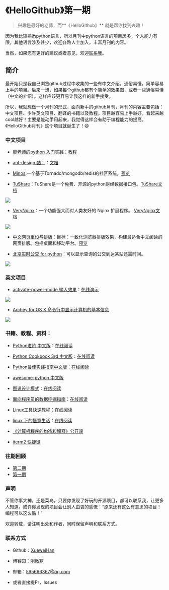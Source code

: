 # 《HelloGithub》第一期
>兴趣是最好的老师，而**《HelloGithub》** 就是帮你找到兴趣！

因为我比较熟悉python语言，所以月刊中python语言的项目居多，个人能力有限，其他语言涉及甚少，欢迎各路人士加入，丰富月刊的内容。

当然，如果您有更好的建议或者意见，欢迎<a href="mailto:595666367@qq.com">联系我</a>。

## 简介
最开始只是我自己浏览github过程中收集的一些有中文介绍，通俗易懂，简单容易上手的项目。后来一想，如果每个github都有个简单的效果图，或者一些通俗易懂（中文的介绍）。这样应该更容易让我这样的新手接受。

所以，我就想做一个月刊的形式，面向新手的github月刊，月刊的内容主要包括：中文项目、少许英文项目、翻译的书籍以及教程。项目越容易上手越好，看起来越cool越好！主要是能动手用起来，我觉得这样会有助于编程能力的提高。《HelloGithub月刊》这个项目就诞生了！😄

### 中文项目
- [廖老师的python 入门实践](https://github.com/michaelliao/awesome-python-webapp)：[教程](http://www.liaoxuefeng.com/wiki/001374738125095c955c1e6d8bb493182103fac9270762a000/001397616003925a3d157284cd24bc0952d6c4a7c9d8c55000)

- [ant-design 酷！](https://github.com/ant-design/ant-design)：[文档](http://ant.design/docs/react/introduce)

- [Minos](https://github.com/phith0n/Minos):一个基于Tornado/mongodb/redis的社区系统。[预览](http://minos.leavesongs.com/)

- [TuShare](https://github.com/waditu/tushare)：TuShare是一个免费、开源的python财经数据接口包。[TuShare文档](http://tushare.org/index.html)

![](https://github.com/521xueweihan/HelloGithub/blob/master/01/img/TuShare2.png)

- [VeryNginx](https://github.com/alexazhou/VeryNginx)：一个功能强大而对人类友好的 Nginx 扩展程序。
[VeryNginx文档](https://github.com/alexazhou/VeryNginx/blob/master/readme_zh.md)

![](https://github.com/521xueweihan/HelloGithub/blob/master/01/img/VeryNginx.jpeg)

- [中文网页重设与排版](https://github.com/sofish/typo.css)：目标：一致化浏览器排版效果，构建最适合中文阅读的网页排版。包括桌面和移动平台。[预览](http://typo.sofi.sh/)

- [北京实时公交 for python](https://github.com/wong2/beijing_bus)：可以显示查询的公交到达某站还需时间。

![](https://github.com/521xueweihan/HelloGithub/blob/master/01/img/%E5%8C%97%E4%BA%AC%E5%AE%9E%E6%97%B6%E5%85%AC%E4%BA%A4.gif)

### 英文项目
- [activate-power-mode 输入效果](https://github.com/disjukr/activate-power-mode)：[在线演示](http://0xabcdef.com/activate-power-mode/)

![](https://github.com/521xueweihan/HelloGithub/blob/master/01/img/activate-power-mode.gif)

- [Archey for OS X 命令行中显示计算机的基本信息](https://github.com/obihann/archey-osx)

![](https://github.com/521xueweihan/HelloGithub/blob/master/01/img/Archey%20for%20OS%20X.png)


### 书籍、教程、资料：
- [Python进阶 中文版](https://github.com/eastlakeside/interpy-zh)：[在线阅读](https://eastlakeside.gitbooks.io/interpy-zh/content/)

- [Python Cookbook 3rd 中文版](https://github.com/yidao620c/python3-cookbook)：[在线阅读](http://python3-cookbook.readthedocs.org/zh_CN/latest/)

- [Python最佳实践指南中文版](https://github.com/Prodesire/Python-Guide-CN)：[在线阅读](http://pythonguidecn.readthedocs.io/zh/latest/)

- [awesome-python 中文版](https://github.com/jobbole/awesome-python-cn)

- [图说设计模式](https://github.com/me115/design_patterns)：[在线阅读](http://design-patterns.readthedocs.io/zh_CN/latest/index.html#)

- [面向程序员的数据挖掘指南](https://github.com/egrcc/guidetodatamining)：[在线阅读](http://guidetodatamining.com/)

- [Linux工具快速教程](https://github.com/me115/linuxtools_rst)：[在线阅读](http://linuxtools-rst.readthedocs.io/zh_CN/latest/)

- [linux 下的惬意生活](https://github.com/yangyangwithgnu/the_new_world_linux)：[在线阅读](https://github.com/yangyangwithgnu/the_new_world_linux#目录)

- [《计算机程序的构造和解释》公开课](https://github.com/DeathKing/Learning-SICP)

- [iterm2 快捷键](https://github.com/sumiaowen/iterm2-shortcuts)

### 往期回顾
- [第二期](https://github.com/521xueweihan/HelloGithub/blob/master/02/HelloGithub02.md)
- [第一期](https://github.com/521xueweihan/HelloGithub/blob/master/01/HelloGithub01.md)

### 声明
不管你事大神，还是菜鸟，只要你发现了好玩的开源项目，都可以联系我，让更多人知道。或许你发现的项目会让别人由衷的感慨：“原来还有这么有意思的项目！编程可以这么酷！”

欢迎转载，请注明出处和作者，同时保留声明和联系方式。

### 联系方式
- Github：[XueweiHan](https://github.com/521xueweihan)

- 博客园：[削微寒](http://www.cnblogs.com/xueweihan/)

- 邮箱：595666367@qq.com

- 或者直接提Pr，Issues
